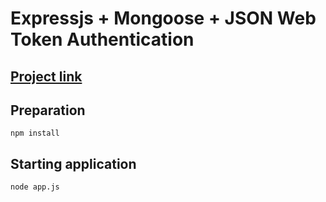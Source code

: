 Expressjs + Mongoose + JSON Web Token Authentication
====================================================


[Project link](http://34.207.66.65:3000/signup)
--------------------



Preparation
------------
```
npm install
```

Starting application
--------------------
```
node app.js 

```
